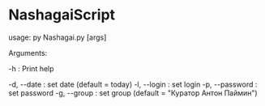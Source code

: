 # NashagaiScript
usage:
py Nashagai.py [args]

Arguments:

-h             : Print help

-d, --date     : set date (default = today)
-l, --login    : set login
-p, --password : set password
-g, --group    : set group (default = "Куратор Антон Паймин")
